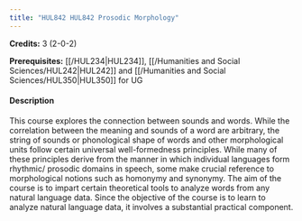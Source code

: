 ```yaml
---
title: "HUL842 HUL842 Prosodic Morphology"
---
```

**Credits:** 3 (2-0-2)

**Prerequisites:** [[/HUL234|HUL234]], [[/Humanities and Social Sciences/HUL242|HUL242]] and [[/Humanities and Social Sciences/HUL350|HUL350]] for UG

#### Description
This course explores the connection between sounds and words. While the correlation between the meaning and sounds of a word are arbitrary, the string of sounds or phonological shape of words and other morphological units follow certain universal well-formedness principles. While many of these principles derive from the manner in which individual languages form rhythmic/ prosodic domains in speech, some make crucial reference to morphological notions such as homonymy and synonymy. The aim of the course is to impart certain theoretical tools to analyze words from any natural language data. Since the objective of the course is to learn to analyze natural language data, it involves a substantial practical component.